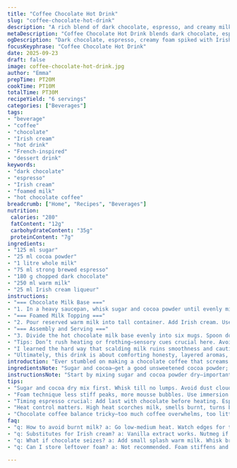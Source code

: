 ```yaml
---
title: "Coffee Chocolate Hot Drink"
slug: "coffee-chocolate-hot-drink"
description: "A rich blend of dark chocolate, espresso, and creamy milk comes together to create a warm, frothy beverage. Hot milk infused with cocoa and espresso melds with chopped bittersweet chocolate, then topped with a creamy foam spiked with Irish cream liqueur. Vegetarians rejoice—no nuts, gluten, or eggs here. Substitutions for dairy and Baileys included. Works as a soothing pick-me-up or quiet nightcap. Attention to texture and aroma key. Watch the froth, smell the coffee and chocolate—don’t scorch the milk or lose the glossy melted chocolate sheen. Experience balance in bitterness, creaminess, sweetness. Six servings; enough to share or savor slowly."
metaDescription: "Coffee Chocolate Hot Drink blends dark chocolate, espresso, creamy milk, and Irish cream foam for a warm, frothy, bittersweet beverage serving six."
ogDescription: "Dark chocolate, espresso, creamy foam spiked with Irish cream. Watch steam, bubbles, textures. Six servings of layered bitterness and creaminess."
focusKeyphrase: "Coffee Chocolate Hot Drink"
date: 2025-09-23
draft: false
image: coffee-chocolate-hot-drink.jpg
author: "Emma"
prepTime: PT20M
cookTime: PT10M
totalTime: PT30M
recipeYield: "6 servings"
categories: ["Beverages"]
tags:
- "beverage"
- "coffee"
- "chocolate"
- "Irish cream"
- "hot drink"
- "French-inspired"
- "dessert drink"
keywords:
- "dark chocolate"
- "espresso"
- "Irish cream"
- "foamed milk"
- "hot chocolate coffee"
breadcrumb: ["Home", "Recipes", "Beverages"]
nutrition: 
 calories: "280"
 fatContent: "12g"
 carbohydrateContent: "35g"
 proteinContent: "7g"
ingredients:
- "125 ml sugar"
- "25 ml cocoa powder"
- "1 litre whole milk"
- "75 ml strong brewed espresso"
- "180 g chopped dark chocolate"
- "250 ml warm milk"
- "25 ml Irish cream liqueur"
instructions:
- "=== Chocolate Milk Base ==="
- "1. In a heavy saucepan, whisk sugar and cocoa powder until evenly mixed, no lumps. Slowly pour in most of the milk, reserving about 100 ml, while stirring constantly. Add espresso and chopped dark chocolate. Heat over medium. Watch closely for simmering edges—bubbles tiny and quick, not a rolling boil. Stir with a whisk to dissolve chocolate fully, creating a thick glossy liquid. Remove from heat when the steam thickens and aroma hits deep bittersweet. Keep warm, no boil to avoid milk burning or chocolate seizing."
- "=== Foamed Milk Topping ==="
- "2. Pour reserved warm milk into tall container. Add Irish cream. Use an immersion blender or milk frother to whip until mousse-like bubbles form, light and airy. Avoid overfoaming/too dry—should hold peaks but remain creamy, not stiff. If you want caffeine-free, swap espresso with chicory coffee or strong rooibos instead."
- "=== Assembly and Serving ==="
- "3. Divide the hot chocolate milk base evenly into six mugs. Spoon dollops of foam over each. Watch the foam slowly melt into the chocolate—listen for gentle fizz and watch shifting textures. Serve immediately with a spoon to stir through the creamy froth as you sip. Leftover foam can stiffen—serve fresh. If dairy is an issue, oat milk steams well, though flavor changes—add a pinch of cinnamon to bring back earthiness. No alcohol? Use vanilla extract or a pinch of nutmeg to replace Baileys."
- "Tips: Don’t rush heating or frothing—sensory cues crucial here. Avoid lumps in cocoa early on; sift if needed. Chocolate quality makes or breaks it—go for minimum 70% cacao, otherwise it tastes flat. Espresso timing important—the aroma changes fast, put it in last with chocolate just before heating. Don’t scorch milk or the bitter burnt taste takes over. If chocolate seize happens, add small splash of milk and whisk briskly. Foam too fast or dry? Lower speed or soak milk frother with water immediately after use to keep it clean."
- "I learned the hard way that scalding milk ruins smoothness and cautions against high heat—better to almost simmer then stir off heat. The blend of cocoa and coffee is a balancing act—too much coffee kills chocolate’s personality, too little feels pale. Experiment with chocolate percentages to tweak bitterness. Baileys adds creaminess but can be swapped—consider Irish whiskey plus a tiny drizzle of honey to keep it interesting without liqueur."
- "Ultimately, this drink is about comforting honesty, layered aromas, warmth, and velvety textures—all about timing and feeling it rather than stopwatch precision."
introduction: "Ever stumbled on making a chocolate coffee that screams flat or worse, bitter burnt disaster? Yeah, me too. This version evolved through burnt milk, gritty cocoa lumps, and overzealous foam that’s more air than cream. Now I know the secret’s in that slow melt, the controlled simmer, and when to invite coffee and chocolate to the party. It’s not cooking by numbers; it’s watching the milk steam, listening for faint bubbling, smelling chocolate bloom, and seeing foam peak but stay creamy. The Baileys? Optional, but when used right, it gives a silky, boozy cloud that cuts through bitterness and adds magic. A little pazazz in a cup. Ready to try? You’ll never look at hot chocolate the same."
ingredientsNote: "Sugar and cocoa—get a good unsweetened cocoa powder; sift to avoid clumps, or whisk powder with sugar dry to distribute evenly. Whole milk preferred for creaminess; skim or plant-based milks can be used but expect flavor shifts. Espresso: use strong, freshly brewed for aroma punch, or instant powder dissolved in warm water in a pinch. Dark chocolate needs to be at least 70%, chopped finely to melt fast and evenly. Baileys—or Irish cream liqueur—adds booziness and creamy silkiness; substitute vanilla extract or omit if kids involved or for caffeine-free. Warm the milk for foam, but don’t boil to preserve proteins for best froth. Clean equipment free of fat for good foam formation, or milk won’t froth properly."
instructionsNote: "Start by mixing sugar and cocoa powder dry—important step for even melt, no gritty dust hiding. Add almost all the milk at room temp or warm, slowly whisk to avoid lumps. Then add the espresso and chocolate last to melt them slowly together—high heat burns milk fast, keep it between 70-80°C or listen for faint popping bubbles around the pan edges. While base warms, foam your reserved milk and Baileys at medium speed for textural contrast, not stiff peaks like cake meringue but light mousse that melts on top. Pour hot base into mugs first to avoid extinguishing foam’s fluff. Foam left too long toughens, so serve quickly. Play with small tweaks—add cinnamon or vanilla at cocoa step or replace espresso with decaf for night drink. Efficiency hack? Prepare espresso while melting chocolate; keeps timing smooth."
tips:
- "Sugar and cocoa dry mix first. Whisk till no lumps. Avoid dust clouds. Slow milk addition helps smooth cocoa dissolve. Reserve milk for foam skips clumps. Espresso and chocolate added last — key to prevent early scorch and bitterness. More than 80°C ruins milk proteins. Watch tiny bubbles at edges, not big boil. Aroma shift signals ready base. If chocolate seizes, splash milk, whisk fast, repeat without heat spike."
- "Foam technique less stiff peaks, more mousse bubbles. Use immersion blender or frother low speed. Don’t overfoam — dry style toughens mouthfeel. Irish cream adds softness, replace with vanilla or nutmeg if no booze. Room temp milk froths better than cold but avoid boiling. Frother care matters. Rinse right after use or drying milk residue kills next batch’s texture. Keep foam creamy, light, melts on hot chocolate with fizzing and subtle shift in textures."
- "Timing espresso crucial: Add last with chocolate before heating. Espresso aroma fades fast. Brewing fresh essential but instant powder works in pinch, dissolving in warm water. Dark chocolate minimum 70% — bitter too low affects bitter-sweet balance. Substitute oat milk for dairy—adds earthiness, so sprinkle cinnamon if bland. Baileys swaps with whiskey and honey; tweak sweetness. Scalding milk ruins creaminess, flick off heat before bubbling. The melt, slow simmer, steady whisk — all about feel not stopwatch."
- "Heat control matters. High heat scorches milk, smells burnt, turns bitter fast. Watch edges for minuscule pop, hint of steam, keeps protein intact. Overfoam? Lower frother speed immediately and rinse blades. Cocoa lumps? Sift before mixing or whisk dry with sugar for even dispersal. Leftover foam hardens—serve fresh only. Combine hot base and fresh foam quickly, foam melts gently. Experiment small tweaks— cinnamon, vanilla, decaf espresso. Clean equipment for consistent texture; fat residue kills froth."
- "Chocolate coffee balance tricky—too much coffee overwhelms, too little weakens flavor. Adjust chocolate ratio for desired bitterness. Baileys adds cream and sweetness, but swap options keep drink interesting. Don’t rush heating; sensory cues over timers. Listen for bubbling edge, watch for aroma bloom. Remove heat at right scent. Foam till mousse, not stiff peak. Serve immediately; texture shifts fast. Reheat can kill glossy sheen; better fresh. Small splash milk revives seized chocolate if needed."
faq:
- "q: How to avoid burnt milk? a: Go low-medium heat. Watch edges for tiny pop bubbles, no rolling boil. Smell matters—burnt milk smell hits before scorch. Stir off heat when steam thickens aroma. High heat ruins texture fast."
- "q: Substitutes for Irish cream? a: Vanilla extract works. Nutmeg if you want spice. Irish whiskey plus honey adds sweetness without liqueur. Keep foam creamy, don’t overdo alcohol replacement—changes texture and mouthfeel."
- "q: What if chocolate seizes? a: Add small splash warm milk. Whisk briskly off heat. Repeat till smooth. Seize happens if milk too hot or dry powder hits chocolate. Slow melt avoids this. Low heat key."
- "q: Can I store leftover foam? a: Not recommended. Foam stiffens and dries fast. Try serving quickly. Refrigeration kills texture. If leftover base, reheat gently but foam needs fresh whip each time. Real talk—foam is finicky."

---
```

